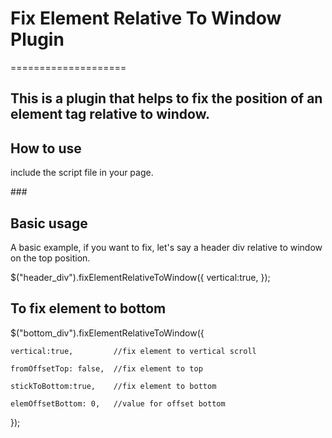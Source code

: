 # Fix Element Relative To Window Plugin
====================
<!-- ## A single library of all jQuery mobile events -->

This is a plugin that helps to fix the position of an element tag relative to window.
-------------------------------------------------------------------------------------

## How to use

include the script file in your page.

###<script type="text/javascript" src="fix-element-relative-to-window.min.js"></script>

## Basic usage

A basic example, if you want to fix, let's say a header div relative to window on the top position.

$("header_div").fixElementRelativeToWindow({
    vertical:true,
});


## To fix element to bottom

$("bottom_div").fixElementRelativeToWindow({

    vertical:true,		   //fix element to vertical scroll

    fromOffsetTop: false,  //fix element to top

    stickToBottom:true,    //fix element to bottom
    
	elemOffsetBottom: 0,   //value for offset bottom
});